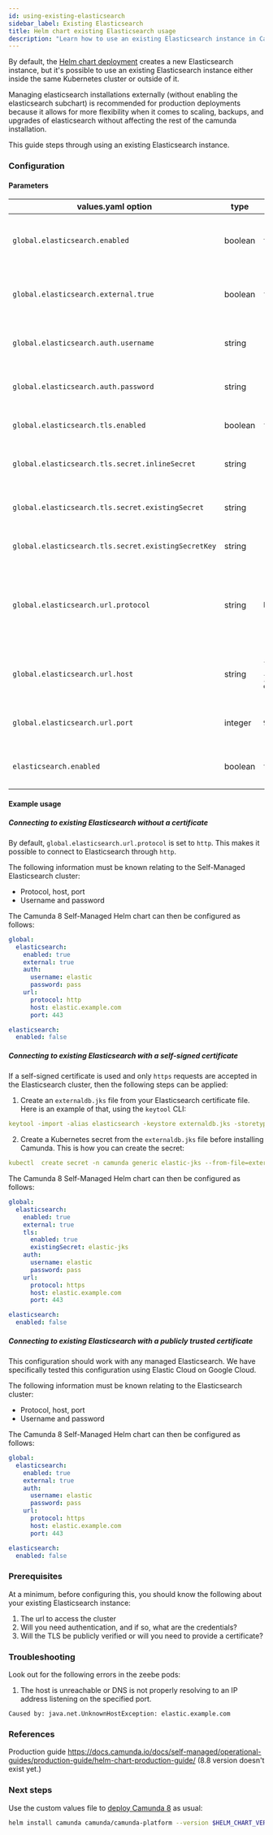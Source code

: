 ```yaml
---
id: using-existing-elasticsearch
sidebar_label: Existing Elasticsearch
title: Helm chart existing Elasticsearch usage
description: "Learn how to use an existing Elasticsearch instance in Camunda 8 Self-Managed Helm chart deployment."
---
```


By default, the [Helm chart deployment](/self-managed/installation-methods/helm/install.md) creates a new Elasticsearch instance, but it's possible to use an existing Elasticsearch instance either inside the same Kubernetes cluster or outside of it.

Managing elasticsearch installations externally (without enabling the elasticsearch subchart) is recommended for production deployments because it allows for more flexibility when it comes to scaling, backups, and upgrades of elasticsearch without affecting the rest of the camunda installation.

This guide steps through using an existing Elasticsearch instance.

### Configuration

#### Parameters

| values.yaml option                                  | type    | default                             | description                                                                               |
| --------------------------------------------------- | ------- | ----------------------------------- | ----------------------------------------------------------------------------------------- |
| `global.elasticsearch.enabled`                      | boolean | `true`                              | Enable or disable all components connecting to elasticsearch                              |
| `global.elasticsearch.external.true`                | boolean | `false`                             | Set to `true` to connect to an existing Elasticsearch instance.                           |
| `global.elasticsearch.auth.username`                | string  | `""`                                | HTTP Basic username for Elasticsearch authentication.                                     |
| `global.elasticsearch.auth.password`                | string  | `""`                                | HTTP Basic password for Elasticsearch authentication.                                     |
| `global.elasticsearch.tls.enabled`                  | boolean | `false`                             | Does Elasticsearch listen on TLS                                                          |
| `global.elasticsearch.tls.secret.inlineSecret`      | string  | `""`                                | TLS certificate specified directly in values.yaml                                         |
| `global.elasticsearch.tls.secret.existingSecret`    | string  | `""`                                | K8S Secret name with a TLS certificate inside                                             |
| `global.elasticsearch.tls.secret.existingSecretKey` | string  | `""`                                | K8S Secret key with the TLS certificate                                                   |
| `global.elasticsearch.url.protocol`                 | string  | `http`                              | Protocol to use when connecting to Elasticsearch. Possible values are `http` and `https`. |
| `global.elasticsearch.url.host`                     | string  | `{{ .Release.Name }}-elasticsearch` | Hostname or IP address of the Elasticsearch instance.                                     |
| `global.elasticsearch.url.port`                     | integer | `9200`                              | Port number of the Elasticsearch instance.                                                |
| `elasticsearch.enabled`                             | boolean | `true`                              | Enable or disable the elasticsearch subchart                                              |

#### Example usage

##### Connecting to existing Elasticsearch without a certificate

By default, `global.elasticsearch.url.protocol` is set to `http`. This makes it possible to connect to Elasticsearch through `http`.

The following information must be known relating to the Self-Managed Elasticsearch cluster:

- Protocol, host, port
- Username and password

The Camunda 8 Self-Managed Helm chart can then be configured as follows:

```yaml
global:
  elasticsearch:
    enabled: true
    external: true
    auth:
      username: elastic
      password: pass
    url:
      protocol: http
      host: elastic.example.com
      port: 443

elasticsearch:
  enabled: false
```

##### Connecting to existing Elasticsearch with a self-signed certificate

If a self-signed certificate is used and only `https` requests are accepted in the Elasticsearch cluster, then the following steps can be applied:

1. Create an `externaldb.jks` file from your Elasticsearch certificate file. Here is an example of that, using the `keytool` CLI:

```yaml
keytool -import -alias elasticsearch -keystore externaldb.jks -storetype jks -file elastic.crt -storepass changeit -noprompt
```

2. Create a Kubernetes secret from the `externaldb.jks` file before installing Camunda. This is how you can create the secret:

```yaml
kubectl  create secret -n camunda generic elastic-jks --from-file=externaldb.jks
```

The Camunda 8 Self-Managed Helm chart can then be configured as follows:

```yaml
global:
  elasticsearch:
    enabled: true
    external: true
    tls:
      enabled: true
      existingSecret: elastic-jks
    auth:
      username: elastic
      password: pass
    url:
      protocol: https
      host: elastic.example.com
      port: 443

elasticsearch:
  enabled: false
```

##### Connecting to existing Elasticsearch with a publicly trusted certificate

This configuration should work with any managed Elasticsearch. We have specifically tested this configuration using Elastic Cloud on Google Cloud.

The following information must be known relating to the Elasticsearch cluster:

- Protocol, host, port
- Username and password

The Camunda 8 Self-Managed Helm chart can then be configured as follows:

```yaml
global:
  elasticsearch:
    enabled: true
    external: true
    auth:
      username: elastic
      password: pass
    url:
      protocol: https
      host: elastic.example.com
      port: 443

elasticsearch:
  enabled: false
```

### Prerequisites

At a minimum, before configuring this, you should know the following about your existing Elasticsearch instance:

1. The url to access the cluster
2. Will you need authentication, and if so, what are the credentials?
3. Will the TLS be publicly verified or will you need to provide a certificate?

### Troubleshooting

Look out for the following errors in the zeebe pods:

1. The host is unreachable or DNS is not properly resolving to an IP address listening on the specified port.

```
Caused by: java.net.UnknownHostException: elastic.example.com
```

### References

Production guide https://docs.camunda.io/docs/self-managed/operational-guides/production-guide/helm-chart-production-guide/ (8.8 version doesn't exist yet.)

### Next steps

Use the custom values file to [deploy Camunda 8](/self-managed/setup/overview.md) as usual:

```sh
helm install camunda camunda/camunda-platform --version $HELM_CHART_VERSION -f existing-elasticsearch-values.yaml
```
